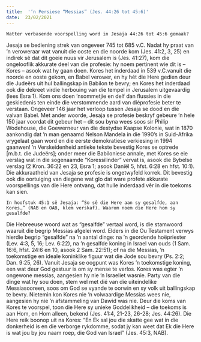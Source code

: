 ```yaml
---
title:  '’n Persiese “Messias” (Jes. 44:26 tot 45:6)'
date:  23/02/2021
---
```


`Watter verbasende voorspelling word in Jesaja 44:26 tot 45:6 gemaak?`

Jesaja se bediening strek van ongeveer 745 tot 685 v.C. Nadat hy praat van ’n veroweraar wat vanuit die ooste en die noorde kom (Jes. 41:2, 3, 25) en indirek sê dat dit goeie nuus vir Jerusalem is (Jes. 41:27), kom die ongelooflik akkurate deel van die profesie: hy noem pertinent wie dit is – Kores – asook wat hy gaan doen. Kores het inderdaad in 539 v.C.vanuit die noorde en ooste gekom, en Babel verower, en hy hét die Here gedien deur die Judeërs uit hul ballingskap in Babilon te bevry; en Kores het inderdaad ook die dekreet virdie herbouing van die tempel in Jerusalem uitgevaardig (lees Esra 1).  Kom ons doen ’nsommetjie en delf dan flussies in die geskiedenis ten einde die verstommende aard van diéprofesie beter te verstaan. Ongeveer 146 jaar het verloop tussen Jesaja se dood en die valvan Babel. Met ander woorde, Jesaja se profesie beskryf gebeure ’n hele 150 jaar voordat dit gebeur het – dit sou byna wees soos sir Philip Wodehouse, die Goewerneur van die destydse Kaapse Kolonie, wat in 1870 aankondig dat ’n man genaamd Nelson Mandela in die 1990’s in Suid-Afrika vrygelaat gaan word en die eerste demokratiese verkiesing in 1994 gaanwen! ’n Verskeidenheid antieke tekste bevestig Kores se optrede [m.b.t. die Judeërs]; onder meer die Babiloniese annale, met Kores se eie verslag wat in die sogenaamde “Koressilinder” vervat is, asook die Bybelse verslag (2 Kron. 36:22 en 23, Esra 1; asook Daniël 5, hfst. 6:28 en hfst. 10:1). Die akkuraatheid van Jesaja se profesie is ongetwyfeld korrek. Dit bevestig ook die oortuiging van diegene wat glo dat ware profete akkurate voorspellings van die Here ontvang, dat hulle inderdaad vêr in die toekoms kan sien.

`In hoofstuk 45:1 sê Jesaja: “So sê die Here aan sy gesalfde, aan Kores…” (NAB en OAB, klem verskaf). Waarom noem die Here hom sy gesalfde?`

Die Hebreeuse woord wat as “gesalfde” vertaal word, is die stamwoord waaruit die begrip Messias afgelei word. Elders in die Ou Testament verwys hierdie begrip “gesalfde” na ’n aantal dinge: na ’n geordende hoëpriester (Lev. 4:3, 5, 16; Lev. 6:22), na ’n gesalfde koning in Israel van ouds (1 Sam. 16:6, hfst. 24:6 en 10, asook 2 Sam. 22:51); of na die Messias, ’n toekomstige en ideale koninklike figuur wat die Jode sou bevry (Ps. 2:2; Dan. 9:25, 26). Vanuit Jesaja se oogpunt was Kores ’n toekomstige koning, een wat deur God gestuur is om sy mense te verlos. Kores was egter ’n ongewone messias, aangesien hy nie ’n Israeliet wasnie. Party van die dinge wat hy sou doen, stem wel met dié van die uiteindelike Messiasooreen, soos om God se vyande te oorwin en sy volk uit ballingskap te bevry. Nietemin kon Kores nie ’n volwaardige Messias wees nie, aangesien hy nie ’n afstammeling van Dawid was nie. Deur die koms van Kores te voorspel, toon die Here sy unieke Goddelikheid – die toekoms is aan Hom, en Hom alleen, bekend (Jes. 41:4, 21-23, 26-28; Jes. 44:26). Die Here reik boonop uit na Kores: “En Ek sal jou die skatte gee wat in die donkerheid is en die verborge rykdomme, sodat jy kan weet dat Ek die Here is wat jou by jou naam roep, die God van Israel” (Jes. 45:3, NAB).